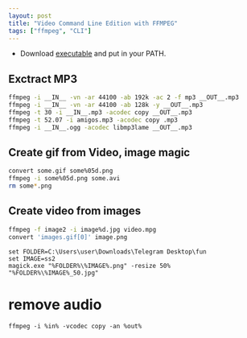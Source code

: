 ```yaml
---
layout: post
title: "Video Command Line Edition with FFMPEG"
tags: ["ffmpeg", "CLI"]
---
```


* Download [executable](http://ffmpeg.zeranoe.com/builds/) and put in your PATH.

## Exctract MP3

```bash
ffmpeg -i __IN__ -vn -ar 44100 -ab 192k -ac 2 -f mp3 __OUT__.mp3
ffmpeg -i __IN__ -vn -ar 44100 -ab 128k -y __OUT__.mp3
ffmpeg -t 30 -i __IN__.mp3 -acodec copy __OUT__.mp3
ffmpeg -t 52.07 -i amigos.mp3 -acodec copy .mp3
ffmpeg -i __IN__.ogg -acodec libmp3lame __OUT__.mp3
```

## Create gif from Video, image magic

```bash
convert some.gif some%05d.png
ffmpeg -i some%05d.png some.avi
rm some*.png
```

## Create video from images

```bash
ffmpeg -f image2 -i image%d.jpg video.mpg
convert 'images.gif[0]' image.png
```

```
set FOLDER=C:\Users\user\Downloads\Telegram Desktop\fun
set IMAGE=ss2
magick.exe "%FOLDER%\%IMAGE%.png" -resize 50% "%FOLDER%\%IMAGE%_50.jpg"
```

# remove audio

```
ffmpeg -i %in% -vcodec copy -an %out% 
```